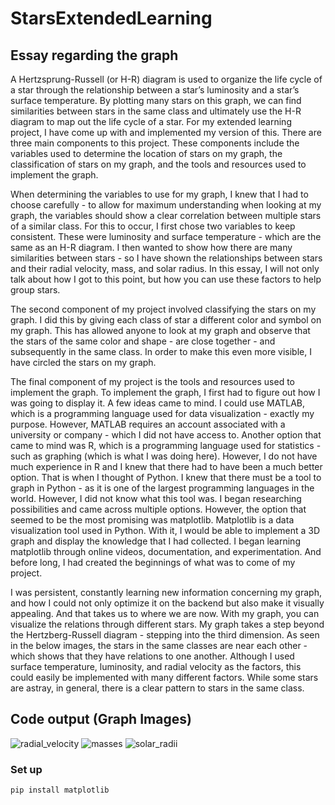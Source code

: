 # StarsExtendedLearning

## Essay regarding the graph

A Hertzsprung-Russell (or H-R) diagram is used to organize the life cycle of a star through the relationship between a star’s luminosity and a star’s surface temperature. By plotting many stars on this graph, we can find similarities between stars in the same class and ultimately use the H-R diagram to map out the life cycle of a star.
For my extended learning project, I have come up with and implemented my version of this. There are three main components to this project. These components include the variables used to determine the location of stars on my graph, the classification of stars on my graph, and the tools and resources used to implement the graph.

When determining the variables to use for my graph, I knew that I had to choose carefully - to allow for maximum understanding when looking at my graph, the variables should show a clear correlation between multiple stars of a similar class. For this to occur, I first chose two variables to keep consistent. These were luminosity and surface temperature - which are the same as an H-R diagram. I then wanted to show how there are many similarities between stars - so I have shown the relationships between stars and their radial velocity, mass, and solar radius. In this essay, I will not only talk about how I got to this point, but how you can use these factors to help group stars.

The second component of my project involved classifying the stars on my graph. I did this by giving each class of star a different color and symbol on my graph. This has allowed anyone to look at my graph and observe that the stars of the same color and shape - are close together - and subsequently in the same class. In order to make this even more visible, I have circled the stars on my graph.

The final component of my project is the tools and resources used to implement the graph. To implement the graph, I first had to figure out how I was going to display it. A few ideas came to mind. I could use MATLAB, which is a programming language used for data visualization - exactly my purpose. However, MATLAB requires an account associated with a university or company - which I did not have access to. Another option that came to mind was R, which is a programming language used for statistics - such as graphing (which is what I was doing here). However, I do not have much experience in R and I knew that there had to have been a much better option. That is when I thought of Python. I knew that there must be a tool to graph in Python - as it is one of the largest programming languages in the world. However, I did not know what this tool was. I began researching possibilities and came across multiple options. However, the option that seemed to be the most promising was matplotlib. Matplotlib is a data visualization tool used in Python. With it, I would be able to implement a 3D graph and display the knowledge that I had collected. I began learning matplotlib through online videos, documentation, and experimentation. And before long, I had created the beginnings of what was to come of my project.

I was persistent, constantly learning new information concerning my graph, and how I could not only optimize it on the backend but also make it visually appealing. And that takes us to where we are now.
With my graph, you can visualize the relations through different stars. My graph takes a step beyond the Hertzberg-Russell diagram - stepping into the third dimension. As seen in the below images, the stars in the same classes are near each other - which shows that they have relations to one another. Although I used surface temperature, luminosity, and radial velocity as the factors, this could easily be implemented with many different factors. While some stars are astray, in general, there is a clear pattern to stars in the same class.


## Code output (Graph Images)

![radial_velocity](https://user-images.githubusercontent.com/95631939/208335651-4923e775-83cf-4795-a343-1976e632a965.png)
![masses](https://user-images.githubusercontent.com/95631939/208335653-d9655e5c-17e9-4fc2-aa9c-ec6bbe868647.png)
![solar_radii](https://user-images.githubusercontent.com/95631939/208335662-99a816a8-c296-471b-918f-22071da08bee.png)


### Set up

    pip install matplotlib

